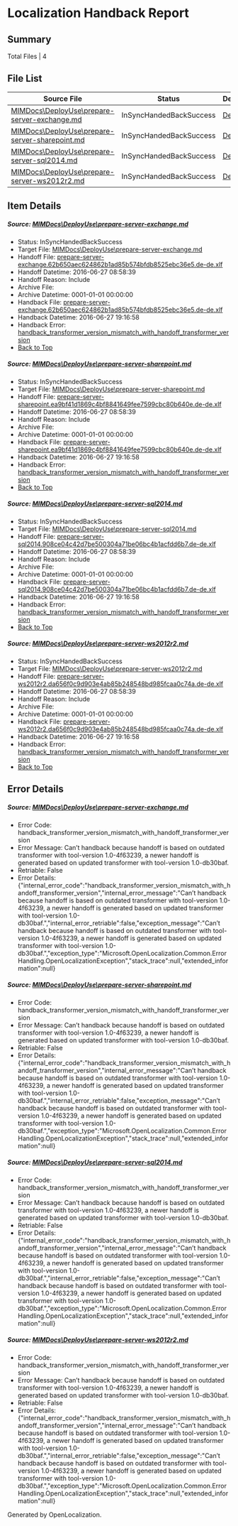 # <a name='report-top'></a> Localization Handback Report

## Summary
 Total Files | 4

## File List
 Source File | Status | Details 
 ----------- | ------ | ------- 
 [MIMDocs\DeployUse\prepare-server-exchange.md](https://github.com/Microsoft/MIMDocs-pr/blob/c023d147d0fcc1525fefbe866c952e217f7bee6b/MIMDocs/DeployUse/prepare-server-exchange.md) | InSyncHandedBackSuccess | [Details](#b69ea20f375869d4ad08987a08aba05913fd1db167)
 [MIMDocs\DeployUse\prepare-server-sharepoint.md](https://github.com/Microsoft/MIMDocs-pr/blob/c023d147d0fcc1525fefbe866c952e217f7bee6b/MIMDocs/DeployUse/prepare-server-sharepoint.md) | InSyncHandedBackSuccess | [Details](#4333d587041fcfa24620812872e312c6e9dc97d868)
 [MIMDocs\DeployUse\prepare-server-sql2014.md](https://github.com/Microsoft/MIMDocs-pr/blob/c023d147d0fcc1525fefbe866c952e217f7bee6b/MIMDocs/DeployUse/prepare-server-sql2014.md) | InSyncHandedBackSuccess | [Details](#2c0ff0bdbba4bcf979def8d5c7aa381947d6cc8769)
 [MIMDocs\DeployUse\prepare-server-ws2012r2.md](https://github.com/Microsoft/MIMDocs-pr/blob/af9f7f75f19bb29f2e29577c787252f6b7fabb7d/MIMDocs/DeployUse/prepare-server-ws2012r2.md) | InSyncHandedBackSuccess | [Details](#cd4ac84af4e5416512cf546a5d23b342ebe13c3970)

## Item Details
##### <a name='b69ea20f375869d4ad08987a08aba05913fd1db167'></a> Source: [MIMDocs\DeployUse\prepare-server-exchange.md](https://github.com/Microsoft/MIMDocs-pr/blob/c023d147d0fcc1525fefbe866c952e217f7bee6b/MIMDocs/DeployUse/prepare-server-exchange.md)
* Status: InSyncHandedBackSuccess
* Target File: [MIMDocs\DeployUse\prepare-server-exchange.md](https://github.com/Microsoft/MIMDocs-pr.de-de/blob/89ffa6967e9c0d49886c095f9e48deaa71bfae28/MIMDocs/DeployUse/prepare-server-exchange.md)
* Handoff File: [prepare-server-exchange.62b650aec624862b1ad85b574bfdb8525ebc36e5.de-de.xlf](https://github.com/Microsoft/EM.handoff/blob/11184db96ccb0c9b5e267ea9c778a7d0bca781c0/ol-handoff/Microsoft/MIMDocs-pr.de-de/master/prepare-server-exchange.62b650aec624862b1ad85b574bfdb8525ebc36e5.de-de.xlf)
* Handoff Datetime: 2016-06-27 08:58:39
* Handoff Reason: Include
* Archive File: 
* Archive Datetime: 0001-01-01 00:00:00
* Handback File: [prepare-server-exchange.62b650aec624862b1ad85b574bfdb8525ebc36e5.de-de.xlf](https://github.com/Microsoft/EM.handback/blob/2775cf81853216fc19920818eae20f7c52856cf8/ol-handback/Microsoft/MIMDocs-pr.de-de/master/prepare-server-exchange.62b650aec624862b1ad85b574bfdb8525ebc36e5.de-de.xlf)
* Handback Datetime: 2016-06-27 19:16:58
* Handback Error: [handback_transformer_version_mismatch_with_handoff_transformer_version](#b69ea20f375869d4ad08987a08aba05913fd1db167handback_transformer_version_mismatch_with_handoff_transformer_version)
* [Back to Top](#report-top)

##### <a name='4333d587041fcfa24620812872e312c6e9dc97d868'></a> Source: [MIMDocs\DeployUse\prepare-server-sharepoint.md](https://github.com/Microsoft/MIMDocs-pr/blob/c023d147d0fcc1525fefbe866c952e217f7bee6b/MIMDocs/DeployUse/prepare-server-sharepoint.md)
* Status: InSyncHandedBackSuccess
* Target File: [MIMDocs\DeployUse\prepare-server-sharepoint.md](https://github.com/Microsoft/MIMDocs-pr.de-de/blob/89ffa6967e9c0d49886c095f9e48deaa71bfae28/MIMDocs/DeployUse/prepare-server-sharepoint.md)
* Handoff File: [prepare-server-sharepoint.ea9bf41d1869c4bf8841649fee7599cbc80b640e.de-de.xlf](https://github.com/Microsoft/EM.handoff/blob/11184db96ccb0c9b5e267ea9c778a7d0bca781c0/ol-handoff/Microsoft/MIMDocs-pr.de-de/master/prepare-server-sharepoint.ea9bf41d1869c4bf8841649fee7599cbc80b640e.de-de.xlf)
* Handoff Datetime: 2016-06-27 08:58:39
* Handoff Reason: Include
* Archive File: 
* Archive Datetime: 0001-01-01 00:00:00
* Handback File: [prepare-server-sharepoint.ea9bf41d1869c4bf8841649fee7599cbc80b640e.de-de.xlf](https://github.com/Microsoft/EM.handback/blob/2775cf81853216fc19920818eae20f7c52856cf8/ol-handback/Microsoft/MIMDocs-pr.de-de/master/prepare-server-sharepoint.ea9bf41d1869c4bf8841649fee7599cbc80b640e.de-de.xlf)
* Handback Datetime: 2016-06-27 19:16:58
* Handback Error: [handback_transformer_version_mismatch_with_handoff_transformer_version](#4333d587041fcfa24620812872e312c6e9dc97d868handback_transformer_version_mismatch_with_handoff_transformer_version)
* [Back to Top](#report-top)

##### <a name='2c0ff0bdbba4bcf979def8d5c7aa381947d6cc8769'></a> Source: [MIMDocs\DeployUse\prepare-server-sql2014.md](https://github.com/Microsoft/MIMDocs-pr/blob/c023d147d0fcc1525fefbe866c952e217f7bee6b/MIMDocs/DeployUse/prepare-server-sql2014.md)
* Status: InSyncHandedBackSuccess
* Target File: [MIMDocs\DeployUse\prepare-server-sql2014.md](https://github.com/Microsoft/MIMDocs-pr.de-de/blob/89ffa6967e9c0d49886c095f9e48deaa71bfae28/MIMDocs/DeployUse/prepare-server-sql2014.md)
* Handoff File: [prepare-server-sql2014.908ce04c42d7be500304a71be06bc4b1acfdd6b7.de-de.xlf](https://github.com/Microsoft/EM.handoff/blob/11184db96ccb0c9b5e267ea9c778a7d0bca781c0/ol-handoff/Microsoft/MIMDocs-pr.de-de/master/prepare-server-sql2014.908ce04c42d7be500304a71be06bc4b1acfdd6b7.de-de.xlf)
* Handoff Datetime: 2016-06-27 08:58:39
* Handoff Reason: Include
* Archive File: 
* Archive Datetime: 0001-01-01 00:00:00
* Handback File: [prepare-server-sql2014.908ce04c42d7be500304a71be06bc4b1acfdd6b7.de-de.xlf](https://github.com/Microsoft/EM.handback/blob/2775cf81853216fc19920818eae20f7c52856cf8/ol-handback/Microsoft/MIMDocs-pr.de-de/master/prepare-server-sql2014.908ce04c42d7be500304a71be06bc4b1acfdd6b7.de-de.xlf)
* Handback Datetime: 2016-06-27 19:16:58
* Handback Error: [handback_transformer_version_mismatch_with_handoff_transformer_version](#2c0ff0bdbba4bcf979def8d5c7aa381947d6cc8769handback_transformer_version_mismatch_with_handoff_transformer_version)
* [Back to Top](#report-top)

##### <a name='cd4ac84af4e5416512cf546a5d23b342ebe13c3970'></a> Source: [MIMDocs\DeployUse\prepare-server-ws2012r2.md](https://github.com/Microsoft/MIMDocs-pr/blob/af9f7f75f19bb29f2e29577c787252f6b7fabb7d/MIMDocs/DeployUse/prepare-server-ws2012r2.md)
* Status: InSyncHandedBackSuccess
* Target File: [MIMDocs\DeployUse\prepare-server-ws2012r2.md](https://github.com/Microsoft/MIMDocs-pr.de-de/blob/89ffa6967e9c0d49886c095f9e48deaa71bfae28/MIMDocs/DeployUse/prepare-server-ws2012r2.md)
* Handoff File: [prepare-server-ws2012r2.da656f0c9d903e4ab85b248548bd985fcaa0c74a.de-de.xlf](https://github.com/Microsoft/EM.handoff/blob/11184db96ccb0c9b5e267ea9c778a7d0bca781c0/ol-handoff/Microsoft/MIMDocs-pr.de-de/master/prepare-server-ws2012r2.da656f0c9d903e4ab85b248548bd985fcaa0c74a.de-de.xlf)
* Handoff Datetime: 2016-06-27 08:58:39
* Handoff Reason: Include
* Archive File: 
* Archive Datetime: 0001-01-01 00:00:00
* Handback File: [prepare-server-ws2012r2.da656f0c9d903e4ab85b248548bd985fcaa0c74a.de-de.xlf](https://github.com/Microsoft/EM.handback/blob/2775cf81853216fc19920818eae20f7c52856cf8/ol-handback/Microsoft/MIMDocs-pr.de-de/master/prepare-server-ws2012r2.da656f0c9d903e4ab85b248548bd985fcaa0c74a.de-de.xlf)
* Handback Datetime: 2016-06-27 19:16:58
* Handback Error: [handback_transformer_version_mismatch_with_handoff_transformer_version](#cd4ac84af4e5416512cf546a5d23b342ebe13c3970handback_transformer_version_mismatch_with_handoff_transformer_version)
* [Back to Top](#report-top)


## Error Details
##### <a name='b69ea20f375869d4ad08987a08aba05913fd1db167handback_transformer_version_mismatch_with_handoff_transformer_version'></a> Source: [MIMDocs\DeployUse\prepare-server-exchange.md](#b69ea20f375869d4ad08987a08aba05913fd1db167)
* Error Code: handback_transformer_version_mismatch_with_handoff_transformer_version
* Error Message: Can’t handback because handoff is based on outdated transformer with tool-version 1.0-4f63239, a newer handoff is generated based on updated transformer with tool-version 1.0-db30baf.
* Retriable: False
* Error Details: {"internal_error_code":"handback_transformer_version_mismatch_with_handoff_transformer_version","internal_error_message":"Can’t handback because handoff is based on outdated transformer with tool-version 1.0-4f63239, a newer handoff is generated based on updated transformer with tool-version 1.0-db30baf.","internal_error_retriable":false,"exception_message":"Can’t handback because handoff is based on outdated transformer with tool-version 1.0-4f63239, a newer handoff is generated based on updated transformer with tool-version 1.0-db30baf.","exception_type":"Microsoft.OpenLocalization.Common.ErrorHandling.OpenLocalizationException","stack_trace":null,"extended_information":null}

##### <a name='4333d587041fcfa24620812872e312c6e9dc97d868handback_transformer_version_mismatch_with_handoff_transformer_version'></a> Source: [MIMDocs\DeployUse\prepare-server-sharepoint.md](#4333d587041fcfa24620812872e312c6e9dc97d868)
* Error Code: handback_transformer_version_mismatch_with_handoff_transformer_version
* Error Message: Can’t handback because handoff is based on outdated transformer with tool-version 1.0-4f63239, a newer handoff is generated based on updated transformer with tool-version 1.0-db30baf.
* Retriable: False
* Error Details: {"internal_error_code":"handback_transformer_version_mismatch_with_handoff_transformer_version","internal_error_message":"Can’t handback because handoff is based on outdated transformer with tool-version 1.0-4f63239, a newer handoff is generated based on updated transformer with tool-version 1.0-db30baf.","internal_error_retriable":false,"exception_message":"Can’t handback because handoff is based on outdated transformer with tool-version 1.0-4f63239, a newer handoff is generated based on updated transformer with tool-version 1.0-db30baf.","exception_type":"Microsoft.OpenLocalization.Common.ErrorHandling.OpenLocalizationException","stack_trace":null,"extended_information":null}

##### <a name='2c0ff0bdbba4bcf979def8d5c7aa381947d6cc8769handback_transformer_version_mismatch_with_handoff_transformer_version'></a> Source: [MIMDocs\DeployUse\prepare-server-sql2014.md](#2c0ff0bdbba4bcf979def8d5c7aa381947d6cc8769)
* Error Code: handback_transformer_version_mismatch_with_handoff_transformer_version
* Error Message: Can’t handback because handoff is based on outdated transformer with tool-version 1.0-4f63239, a newer handoff is generated based on updated transformer with tool-version 1.0-db30baf.
* Retriable: False
* Error Details: {"internal_error_code":"handback_transformer_version_mismatch_with_handoff_transformer_version","internal_error_message":"Can’t handback because handoff is based on outdated transformer with tool-version 1.0-4f63239, a newer handoff is generated based on updated transformer with tool-version 1.0-db30baf.","internal_error_retriable":false,"exception_message":"Can’t handback because handoff is based on outdated transformer with tool-version 1.0-4f63239, a newer handoff is generated based on updated transformer with tool-version 1.0-db30baf.","exception_type":"Microsoft.OpenLocalization.Common.ErrorHandling.OpenLocalizationException","stack_trace":null,"extended_information":null}

##### <a name='cd4ac84af4e5416512cf546a5d23b342ebe13c3970handback_transformer_version_mismatch_with_handoff_transformer_version'></a> Source: [MIMDocs\DeployUse\prepare-server-ws2012r2.md](#cd4ac84af4e5416512cf546a5d23b342ebe13c3970)
* Error Code: handback_transformer_version_mismatch_with_handoff_transformer_version
* Error Message: Can’t handback because handoff is based on outdated transformer with tool-version 1.0-4f63239, a newer handoff is generated based on updated transformer with tool-version 1.0-db30baf.
* Retriable: False
* Error Details: {"internal_error_code":"handback_transformer_version_mismatch_with_handoff_transformer_version","internal_error_message":"Can’t handback because handoff is based on outdated transformer with tool-version 1.0-4f63239, a newer handoff is generated based on updated transformer with tool-version 1.0-db30baf.","internal_error_retriable":false,"exception_message":"Can’t handback because handoff is based on outdated transformer with tool-version 1.0-4f63239, a newer handoff is generated based on updated transformer with tool-version 1.0-db30baf.","exception_type":"Microsoft.OpenLocalization.Common.ErrorHandling.OpenLocalizationException","stack_trace":null,"extended_information":null}


Generated by OpenLocalization.

